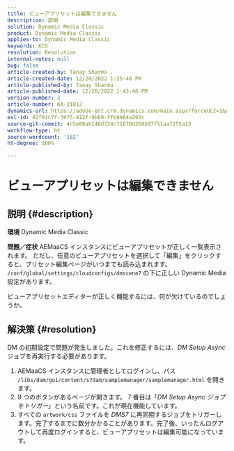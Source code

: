 ```yaml
---
title: ビューアプリセットは編集できません
description: 説明
solution: Dynamic Media Classic
product: Dynamic Media Classic
applies-to: Dynamic Media Classic
keywords: KCS
resolution: Resolution
internal-notes: null
bug: false
article-created-by: Tanay Sharma .
article-created-date: 12/20/2022 1:25:46 PM
article-published-by: Tanay Sharma .
article-published-date: 12/20/2022 1:43:48 PM
version-number: 2
article-number: KA-21012
dynamics-url: https://adobe-ent.crm.dynamics.com/main.aspx?forceUCI=1&pagetype=entityrecord&etn=knowledgearticle&id=9da4f4ca-6980-ed11-81ac-6045bd006239
exl-id: 41f01c7f-3975-412f-9bb0-ffb8964a293c
source-git-commit: 4c5e88ab146d724c71870d268b97f51aaf255a13
workflow-type: ht
source-wordcount: '162'
ht-degree: 100%

---
```


# ビューアプリセットは編集できません

## 説明 {#description}

<b>環境</b>
Dynamic Media Classic


<b>問題／症状</b>
AEMaaCS インスタンスにビューアプリセットが正しく一覧表示されます。
ただし、任意のビューアプリセットを選択して「編集」をクリックすると、プリセット編集ページがいつまでも読み込まれます。
`/conf/global/settings/cloudconfigs/dmscene7` の下に正しい Dynamic Media 設定があります。

ビューアプリセットエディターが正しく機能するには、何が欠けているのでしょうか。


## 解決策 {#resolution}


DM の初期設定で問題が発生しました。これを修正するには、*DM Setup Async* ジョブを再実行する必要があります。

1. AEMaaCS インスタンスに管理者としてログインし、パス `/libs/dam/gui/content/s7dam/samplemanager/samplemanager.html` を開きます。
2. 9 つのボタンがあるページが開きます。 7 番目は「*DM Setup Async ジョブをトリガー*」という名前です。これが現在機能しています。
3. すべての `artwork/css` ファイルを *DMS7* に再同期するジョブをトリガーします。完了するまでに数分かかることがあります。完了後、いったんログアウトして再度ログインすると、ビューアプリセットは編集可能になっています。
